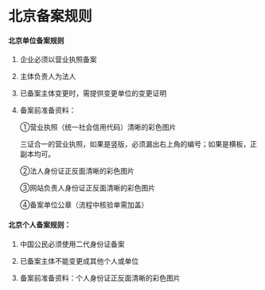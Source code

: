 # **北京备案规则**

#### 北京单位备案规则

1. 企业必须以营业执照备案

2. 主体负责人为法人

3. 已备案主体变更时，需提供变更单位的变更证明

4. 备案前准备资料：

   ①营业执照（统一社会信用代码）清晰的彩色图片
   
    三证合一的营业执照，如果是竖版，必须漏出右上角的编号；如果是横板，正副本均可。

   ②法人身份证正反面清晰的彩色图片

   ③网站负责人身份证正反面清晰的彩色图片

   ④备案单位公章（流程中核验单需加盖）

   

#### 北京个人备案规则：

1. 中国公民必须使用二代身份证备案

2. 已备案主体不能变更成其他个人或单位

3. 备案前准备资料：个人身份证正反面清晰的彩色图片
